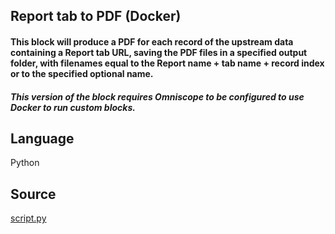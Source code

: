 ## Report tab to PDF (Docker)
#### This block will produce a PDF for each record of the upstream data containing a Report tab URL, saving the PDF files in a specified output folder, with filenames equal to the Report name + tab name + record index or to the specified optional name.
##### This version of the block requires Omniscope to be configured to use Docker to run custom blocks.

## Language
Python

## Source
[script.py](https://github.com/visokio/omniscope-custom-blocks/blob/master/Outputs/Report%20tab%20to%20PDF/docker/script.py)
